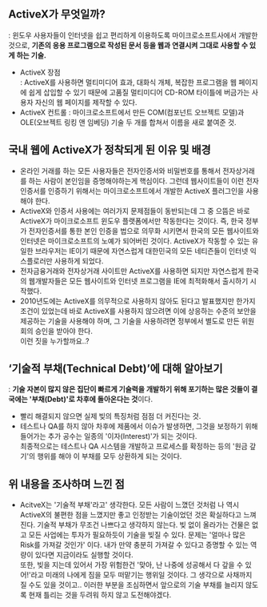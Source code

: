 ## ActiveX가 무엇일까? <br>
: 윈도우 사용자들이 인터넷을 쉽고 편리하게 이용하도록 마이크로소프트사에서 개발한 것으로, **기존의 응용 프로그램으로 작성된 문서 등을 웹과 연결시켜 그대로 사용할 수 있게 하는 기술.** <br>
* ActiveX 장점 <br>
: ActiveX를 사용하면 멀티미디어 효과, 대화식 개체, 복잡한 프로그램을 웹 페이지에 쉽게 삽입할 수 있기 때문에 고품질 멀티미디어 CD-ROM 타이틀에 버금가는 사용자 자신의 웹 페이지를 제작할 수 있다. <br>
* ActiveX 컨트롤 : 마이크로소프트에서 만든 COM(컴포넌트 오브젝트 모델)과 OLE(오브젝트 링킹 앤 임베딩) 기술 두 개를 합쳐서 이름을 새로 붙여준 것. <br> 

## 국내 웹에 ActiveX가 정착되게 된 이유 및 배경 <br> 
* 온라인 거래를 하는 모든 사용자들은 전자인증서와 비밀번호를 통해서 전자상거래를 하는 사람이 본인임을 증명해야하는게 핵심이다. 그런데 웹사이트들이 이런 전자인증서를 인증하기 위해서는 마이크로소프트에서 개발한 ActiveX 플러그인을 사용해야 한다. <br> 
* ActiveX와 인증서 사용에는 여러가지 문제점들이 동반되는데 그 중 으뜸은 바로 ActiveX가 마이크로소프트 윈도우 플랫폼에서만 작동한다는 것이다. 즉, 한국 정부가 전자인증서를 통한 본인 인증을 법으로 의무화 시키면서 한국의 모든 웹사이트와 인터넷은 마이크로소프트의 노예가 되어버린 것이다. ActiveX가 작동할 수 있는 유일한 브라우저는 IE이기 때문에 자연스럽게 대한민국의 모든 네티즌들이 인터넷 익스플로러만 사용하게 되었다. <br>
* 전자금융거래와 전자상거래 사이트만 ActiveX를 사용하면 되지만 자연스럽게 한국의 웹개발자들은 모든 웹사이트와 인터넷 프로그램을 IE에 최적화해서 출시하기 시작했다. <br> 
* 2010년도에는 ActiveX를 의무적으로 사용하지 않아도 된다고 발표했지만 한가지 조건이 있었는데 바로 ActiveX를 사용하지 않으려면 이에 상응하는 수준의 보안을 제공하는 기술을 사용해야 하며, 그 기술을 사용하려면 정부에서 별도로 만든 위원회의 승인을 받아야 한다. <br> 
이런 짓을 누가할까요..?<br>

## ‘기술적 부채(Technical Debt)’에 대해 알아보기 <br> 
: **기술 자본이 많지 않은 집단이 빠르게 기술력을 개발하기 위해 포기하는 많은 것들이 결국에는 '부채(Debt)'로 차후에 돌아온다는 것**이다. <br>
* 빨리 해결되지 않으면 실제 빚의 특징처럼 점점 더 커진다는 것. <br>
* 테스트나 QA를 하지 않아 차후에 제품에서 이슈가 발생하면, 그것을 보정하기 위해 들어가는 추가 공수는 일종의 '이자(Interest)'가 되는 것이다. <br> 
최종적으로는 테스트나 QA 시스템을 개발하고 프로세스를 확정하는 등의 '원금 갚기'의 행위를 해야 이 부채를 모두 상환하게 되는 것이다. <br>

## 위 내용을 조사하며 느낀 점 <br>
* AcitveX는 '기술적 부채'라고' 생각한다. 모든 사람이 느꼈던 것처럼 나 역시 ActiveX의 불편한 점을 느꼈지만 좋고 인정받는 기술이었던 것은 확실하다고 느껴진다. 기술적 부채가 무조건 나쁘다고 생각하지 않는다. 빚 없이 올라가는 건물은 없고 모든 사업에는 투자가 필요하듯이 기술을 빚질 수 있다. 문제는 '얼마나 많은 Risk를 가져갈 것인가' 이다. 내가 만약 충분히 가져갈 수 있다고 증명할 수 있는 역량이 있다면 지금이라도 실행할 것이다. <br>
또한, 빚을 지는데 있어서 가장 위험한건 '맞아, 난 나중에 성공해서 다 갚을 수 있어!'라고 미래의 나에게 짐을 모두 떠맡기는 행위일 것이다. 그 생각으로 사채까지 질 수도 있을 것이고.. 이러한 부분을 조심하면서 앞으로의 기술 부채를 늘리지 않도록 현재 틀리는 것을 두려워 하지 않고 도전해야겠다. 
